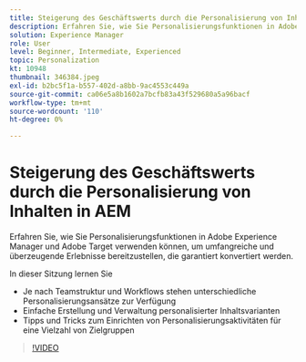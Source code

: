 ```yaml
---
title: Steigerung des Geschäftswerts durch die Personalisierung von Inhalten in AEM
description: Erfahren Sie, wie Sie Personalisierungsfunktionen in Adobe Experience Manager und Adobe Target verwenden können, um umfangreiche und überzeugende Erlebnisse bereitzustellen, die garantiert konvertiert werden.
solution: Experience Manager
role: User
level: Beginner, Intermediate, Experienced
topic: Personalization
kt: 10948
thumbnail: 346384.jpeg
exl-id: b2bc5f1a-b557-402d-a8bb-9ac4553c449a
source-git-commit: ca06e5a8b1602a7bcfb83a43f529680a5a96bacf
workflow-type: tm+mt
source-wordcount: '110'
ht-degree: 0%

---
```


# Steigerung des Geschäftswerts durch die Personalisierung von Inhalten in AEM

Erfahren Sie, wie Sie Personalisierungsfunktionen in Adobe Experience Manager und Adobe Target verwenden können, um umfangreiche und überzeugende Erlebnisse bereitzustellen, die garantiert konvertiert werden.

In dieser Sitzung lernen Sie

* Je nach Teamstruktur und Workflows stehen unterschiedliche Personalisierungsansätze zur Verfügung
* Einfache Erstellung und Verwaltung personalisierter Inhaltsvarianten
* Tipps und Tricks zum Einrichten von Personalisierungsaktivitäten für eine Vielzahl von Zielgruppen

>[!VIDEO](https://video.tv.adobe.com/v/346384/?quality=12&learn=on)
